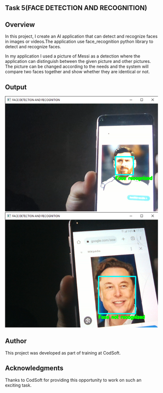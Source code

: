## Task 5(FACE DETECTION AND RECOGNITION)

## Overview
In this project, I create an AI application that can detect and recognize faces in
images or videos.The application use face_recognition python library to detect and recognize faces.

In my application I used a picture of Messi as a detection where the application can distinguish between the given picture and other pictures. 
The picture can be changed according to the needs and the system will compare two faces together and show whether they are identical or not.

## Output
![Result](output/img1.png)
![Result](output/img2.png)

## Author
This project was developed as part of training at CodSoft.

## Acknowledgments
Thanks to CodSoft for providing this opportunity to work on such an exciting task.